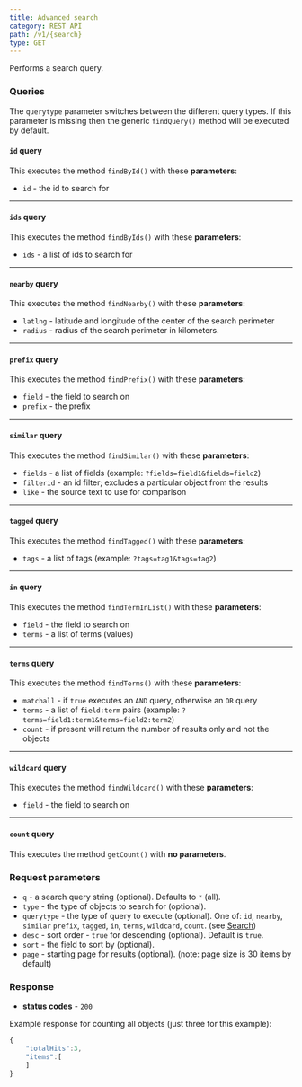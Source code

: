 ```yaml
---
title: Advanced search
category: REST API
path: /v1/{search}
type: GET
---
```


Performs a search query.

### Queries

The `querytype` parameter switches between the different query types. If this parameter is missing
then the generic `findQuery()` method will be executed by default.

#### `id` query
This executes the method `findById()` with these **parameters**:
- `id` - the id to search for

<hr>

#### `ids` query
This executes the method `findByIds()` with these **parameters**:
- `ids` - a list of ids to search for

<hr>

#### `nearby` query
This executes the method `findNearby()` with these **parameters**:
- `latlng` - latitude and longitude of the center of the search perimeter
- `radius` - radius of the search perimeter in kilometers.

<hr>

#### `prefix` query
This executes the method `findPrefix()` with these **parameters**:
- `field` - the field to search on
- `prefix` - the prefix

<hr>

#### `similar` query
This executes the method `findSimilar()` with these **parameters**:
- `fields` - a list of fields (example: `?fields=field1&fields=field2`)
- `filterid` - an id filter; excludes a particular object from the results
- `like` - the source text to use for comparison

<hr>

#### `tagged` query
This executes the method `findTagged()` with these **parameters**:
- `tags` - a list of tags (example: `?tags=tag1&tags=tag2`)

<hr>

#### `in` query
This executes the method `findTermInList()` with these **parameters**:
- `field` - the field to search on
- `terms` - a list of terms (values)

<hr>

#### `terms` query
This executes the method `findTerms()` with these **parameters**:
- `matchall` - if `true` executes an `AND` query, otherwise an `OR` query
- `terms` - a list of `field:term` pairs (example: `?terms=field1:term1&terms=field2:term2`)
- `count` - if present will return the number of results only and not the objects

<hr>

#### `wildcard` query
This executes the method `findWildcard()` with these **parameters**:
- `field` - the field to search on

<hr>

#### `count` query
This executes the method `getCount()` with **no parameters**.

### Request parameters

- `q` - a search query string (optional). Defaults to `*` (all).
- `type` - the type of objects to search for (optional).
- `querytype` - the type of query to execute (optional). One of: `id`, `nearby`, `similar`
`prefix`, `tagged`, `in`, `terms`, `wildcard`, `count`. (see [Search](#015-search))
- `desc` - sort order - `true` for descending (optional). Default is `true`.
- `sort` - the field to sort by (optional).
- `page` - starting page for results (optional). (note: page size is 30 items by default)

### Response

- **status codes** - `200`

Example response for counting all objects (just three for this example):
```js
{
	"totalHits":3,
	"items":[
	]
}
```